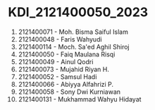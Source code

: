 # KDI_2121400050_2023

1. 2121400071 - Moh. Bisma Saiful Islam
2. 2121400048 - Faris Wahyudi
3. 2121400114 - Moch. Sa'ed Aghil Shiroj
4. 2121400050 - Faiq Maulana Risqi
5. 2121400049 - Ainul Qodri
6. 2121400073 - Mujahid Riyan H. 
7. 2121400052 - Samsul Hadi
8. 2121400066 - Abiyya Alfahrizi P. 
9. 2121400058 - Sony Dwi Kurniawan
10. 2121400131 - Mukhammad Wahyu Hidayat
